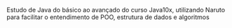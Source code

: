 Estudo de Java do básico ao avançado do curso Java10x, utilizando Naruto para facilitar o entendimento de POO, estrutura de dados e algoritmos

